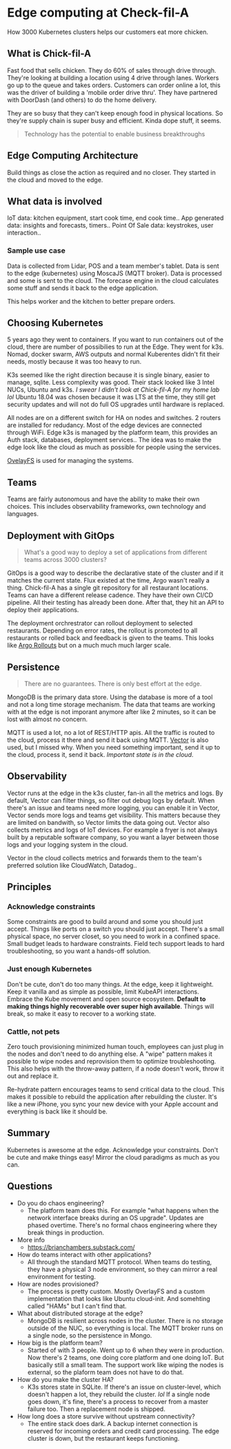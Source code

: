 # Edge computing at Check-fil-A

How 3000 Kubernetes clusters helps our customers eat more chicken. 

## What is Chick-fil-A

Fast food that sells chicken. They do 60% of sales through drive through. They're looking at
building a location using 4 drive through lanes. Workers go up to the queue and takes orders.
Customers can order online a lot, this was the driver of building a 'mobile order drive thru'.
They have partnered with DoorDash (and others) to do the home delivery.

They are so busy that they can't keep enough food in physical locations. So they're supply chain
is super busy and efficient. Kinda dope stuff, it seems.

> Technology has the potential to enable business breakthroughs

## Edge Computing Architecture

Build things as close the action as required and no closer. They started in the cloud and moved to the
edge.

## What data is involved

IoT data: kitchen equipment, start cook time, end cook time..
App generated data: insights and forecasts, timers..
Point Of Sale data: keystrokes, user interaction..

### Sample use case

Data is collected from Lidar, POS and a team member's tablet. Data is sent to the edge (kubernetes) using MoscaJS (MQTT broker).
Data is processed and some is sent to the cloud. The forecase engine in the cloud calculates some stuff and sends it back to the 
edge application.

This helps worker and the kitchen to better prepare orders.

## Choosing Kubernetes

5 years ago they went to containers. If you want to run containers out of the cloud, there are number of possibilies
to run at the Edge. They went for k3s. Nomad, docker swarm, AWS outputs and normal Kuberentes didn't fit their needs,
mostly because it was too heavy to run.

K3s seemed like the right direction because it is single binary, easier to manage, sqlite. Less complexity was good. Their stack
looked like 3 Intel NUCs, Ubuntu and k3s. _I swear I didn't look at Chick-fil-A for my home lab lol_ Ubuntu 18.04 was chosen because
it was LTS at the time, they still get security updates and will not do full OS upgrades until hardware is replaced.

All nodes are on a different switch for HA on nodes and switches. 2 routers are installed for redudancy. Most of the edge devices
are connected through WiFi. Edge k3s is managed by the platform team, this provides an Auth stack, databases, deployment services..
The idea was to make the edge look like the cloud as much as possible for people using the services.

[OvelayFS](https://en.wikipedia.org/wiki/OverlayFS) is used for managing the systems.

## Teams

Teams are fairly autonomous and have the ability to make their own choices. This includes observability frameworks, own
technology and languages.

## Deployment with GitOps

> What's a good way to deploy a set of applications from different teams across 3000 clusters?

GitOps is a good way to describe the declarative state of the cluster and if it matches the
current state. Flux existed at the time, Argo wasn't really a thing. Chick-fil-A has a single git repository for
all restaurant locations. Teams can have a different release cadence. They have their own CI/CD pipeline. All their testing
has already been done. After that, they hit an API to deploy their applications.

The deployment orchrestrator can rollout deployment to selected restaurants. Depending on error rates, the rollout is
promoted to all restaurants or rolled back and feedback is given to the teams. This looks like [Argo Rollouts](https://argo-rollouts.readthedocs.io/en/stable/) 
but on a much much much larger scale.

## Persistence

> There are no guarantees. There is only best effort at the edge.

MongoDB is the primary data store. Using the database is more of a tool and not a long time storage mechanism. The data that teams are working
with at the edge is not imporant anymore after like 2 minutes, so it can be lost with almost no concern.

MQTT is used a lot, no a lot of REST/HTTP apis. All the traffic is routed to the cloud, process it there and send it back using MQTT.
[Vector](https://vector.dev/) is also used, but I missed why. 
When you need something important, send it up to the cloud, process it, send it back. *Important state is in the cloud*.

## Observability

Vector runs at the edge in the k3s cluster, fan-in all the metrics and logs. By default, Vector can filter things, so filter out
debug logs by default. When there's an issue and teams need more logging, you can enable it in Vector, Vector sends more logs and teams
get visibility. This matters because they are limited on bandwith, so Vector limits the data going out. Vector also collects metrics
and logs of IoT devices. For example a fryer is not always built by a reputable software company, so you want a layer between those logs and
your logging system in the cloud.

Vector in the cloud collects metrics and forwards them to the team's preferred solution like CloudWatch, Datadog..

## Principles

### Acknowledge constraints

Some constraints are good to build around and some you should just accept. Things like ports on a switch you should just accept. There's a small
physical space, no server closet, so you need to work in a confined space. Small budget leads to hardware constraints. Field tech support leads
to hard troubleshooting, so you want a hands-off solution.

### Just enough Kubernetes

Don't be cute, don't do too many things. At the edge, keep it lightweight. Keep it vanilla and as simple as possible, limit KubeAPI interactions.
Embrace the Kube movement and open source ecosystem. **Default to making things highly recoverable over super high available**. Things will break,
so make it easy to recover to a working state.

### Cattle, not pets

Zero touch provisioning minimized human touch, employees can just plug in the nodes and don't need to do anything else. A "wipe" pattern makes it possible
to wipe nodes and reprovision them to optimize troubleshooting. This also helps with the throw-away pattern, if a node doesn't work, throw it out and
replace it.

Re-hydrate pattern encourages teams to send critical data to the cloud. This makes it possible to rebuild the application after rebuilding the cluster.
It's like a new iPhone, you sync your new device with your Apple account and everything is back like it should be.

## Summary

Kubernetes is awesome at the edge. Acknowledge your constraints. Don't be cute and make things easy! Mirror the cloud paradigms as much as you can.

## Questions

- Do you do chaos engineering?
    - The platform team does this. For example "what happens when the network interface breaks during an OS upgrade". Updates are phased overtime. There's no
      formal chaos engineering where they break things in production.
- More info
    - https://brianchambers.substack.com/
- How do teams interact with other applications?
    - All through the standard MQTT protocol. When teams do testing, they have a physical 3 node environment, so they can mirror a real environment for testing.
- How are nodes provisioned?
    - The process is pretty custom. Mostly OverlayFS and a custom implementation that looks like Ubuntu cloud-init. And somehting called "HAMs" but I can't find that.
- What about distributed storage at the edge?
    - MongoDB is resilient across nodes in the cluster. There is no storage outside of the NUC, so everything is local. The MQTT broker runs on a single node, so the persistence in Mongo.
- How big is the platform team?
    - Started of with 3 people. Went up to 6 when they were in production. Now there's 2 teams, one doing core platform and one doing IoT. But basically still a small team. The support
      work like wiping the nodes is external, so the plaform team does not have to do that.
- How do you make the cluster HA?
    - K3s stores state in SQLite. If there's an issue on cluster-level, which doesn't happen a lot, they rebuild the cluster. _lol_ If a single node goes down, it's fine, there's a 
      process to recover from a master failure too. Then a replacement node is shipped.
- How long does a store survive without upstream connectivity?
    - The entire stack does dark. A backup internet connection is reserved for incoming orders and credit card processing. The edge cluster is down, but the restaurant keeps functioning.
